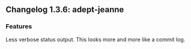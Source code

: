 ## Changelog 1.3.6: adept-jeanne

### Features

Less verbose status output. This looks more and more like a commit log.